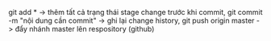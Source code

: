 git add * -> thêm tất cả trạng thái stage change trước khi commit,
git commit -m "nội dung cần commit" -> ghi lại change history,
git push origin master -> đẩy nhánh master lên respository (github)
